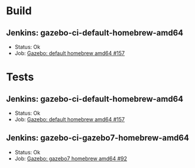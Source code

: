 # Build

## Jenkins: gazebo-ci-default-homebrew-amd64

* Status: Ok
* Job: [Gazebo: default homebrew amd64 #157](http://build.osrfoundation.org/view/main/view/BuildCopFail/job/gazebo-ci-default-homebrew-amd64/157/)

# Tests

## Jenkins: gazebo-ci-default-homebrew-amd64

* Status: Ok
* Job: [Gazebo: default homebrew amd64 #157](http://build.osrfoundation.org/view/main/view/BuildCopFail/job/gazebo-ci-default-homebrew-amd64/157/)


## Jenkins: gazebo-ci-gazebo7-homebrew-amd64

* Status: Ok
* Job: [Gazebo: gazebo7 homebrew amd64 #92](http://build.osrfoundation.org/view/main/view/BuildCopTests/job/gazebo-ci-gazebo7-homebrew-amd64/92/)

